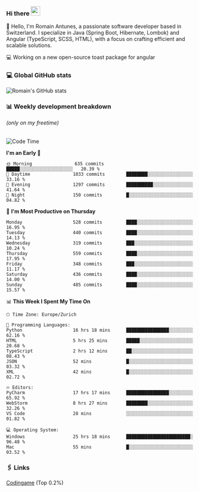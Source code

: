 ### Hi there <img src="https://media.giphy.com/media/hvRJCLFzcasrR4ia7z/giphy.gif" width="25px" height="25px">

👋 Hello, I'm Romain Antunes, a passionate software developer based in Switzerland. I specialize in Java (Spring Boot, Hibernate, Lombok) and Angular (TypeScript, SCSS, HTML), with a focus on crafting efficient and scalable solutions.

💻 Working on a new open-source toast package for angular

### 💻 Global GitHub stats
![Romain's GitHub stats](https://github-readme-streak-stats.herokuapp.com?user=RomainAntunes&theme=dark)


### 📊 Weekly development breakdown 
###### *(only on my freetime)*

<!--START_SECTION:wakastats-->
![Code Time](http://img.shields.io/badge/Code%20Time-1%2C797%20hrs%2039%20mins-blue)

**I'm an Early 🐤** 

```text
🌞 Morning                635 commits         █████░░░░░░░░░░░░░░░░░░░░   20.39 % 
🌆 Daytime                1033 commits        ████████░░░░░░░░░░░░░░░░░   33.16 % 
🌃 Evening                1297 commits        ██████████░░░░░░░░░░░░░░░   41.64 % 
🌙 Night                  150 commits         █░░░░░░░░░░░░░░░░░░░░░░░░   04.82 % 
```
📅 **I'm Most Productive on Thursday** 

```text
Monday                   528 commits         ████░░░░░░░░░░░░░░░░░░░░░   16.95 % 
Tuesday                  440 commits         ████░░░░░░░░░░░░░░░░░░░░░   14.13 % 
Wednesday                319 commits         ███░░░░░░░░░░░░░░░░░░░░░░   10.24 % 
Thursday                 559 commits         ████░░░░░░░░░░░░░░░░░░░░░   17.95 % 
Friday                   348 commits         ███░░░░░░░░░░░░░░░░░░░░░░   11.17 % 
Saturday                 436 commits         ████░░░░░░░░░░░░░░░░░░░░░   14.00 % 
Sunday                   485 commits         ████░░░░░░░░░░░░░░░░░░░░░   15.57 % 
```


📊 **This Week I Spent My Time On** 

```text
🕑︎ Time Zone: Europe/Zurich

💬 Programming Languages: 
Python                   16 hrs 18 mins      ████████████████░░░░░░░░░   62.16 % 
HTML                     5 hrs 25 mins       █████░░░░░░░░░░░░░░░░░░░░   20.68 % 
TypeScript               2 hrs 12 mins       ██░░░░░░░░░░░░░░░░░░░░░░░   08.43 % 
JSON                     52 mins             █░░░░░░░░░░░░░░░░░░░░░░░░   03.32 % 
XML                      42 mins             █░░░░░░░░░░░░░░░░░░░░░░░░   02.72 % 

🔥 Editors: 
PyCharm                  17 hrs 17 mins      ████████████████░░░░░░░░░   65.92 % 
WebStorm                 8 hrs 27 mins       ████████░░░░░░░░░░░░░░░░░   32.26 % 
VS Code                  28 mins             ░░░░░░░░░░░░░░░░░░░░░░░░░   01.82 % 

💻 Operating System: 
Windows                  25 hrs 18 mins      ████████████████████████░   96.48 % 
Mac                      55 mins             █░░░░░░░░░░░░░░░░░░░░░░░░   03.52 % 
```


<!--END_SECTION:wakastats-->

### 🖇 Links

[Codingame](https://www.codingame.com/profile/defc3ee5279aecc1bb6114e1f994ea9b3325423) (Top 0.2%)
